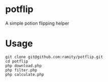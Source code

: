 # potflip

A simple potion flipping helper

# Usage

```
git clone git@github.com:ramity/potflip.git
cd potflip
php download.php
php filter.php
php calculate.php
```
